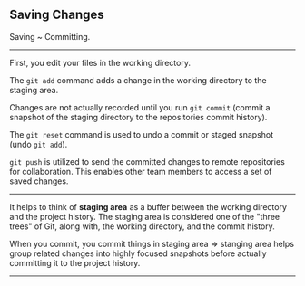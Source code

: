 ## Saving Changes

Saving ~ Committing.

---

First, you edit your files in the working directory.

The `git add` command adds a change in the working directory to the staging area.

Changes are not actually recorded until you run `git commit` (commit a snapshot of the staging directory to the repositories commit history).

The `git reset` command is used to undo a commit or staged snapshot (undo `git add`).

`git push` is utilized to send the committed changes to remote repositories for collaboration. This enables other team members to access a set of saved changes.

---

It helps to think of **staging area** as a buffer between the working directory and the project history. The staging area is considered one of the "three trees" of Git, along with, the working directory, and the commit history.

When you commit, you commit things in staging area => stanging area helps group related changes into highly focused snapshots before actually committing it to the project history.

---




